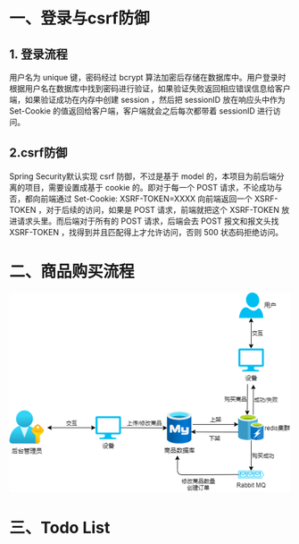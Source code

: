 # 一、登录与csrf防御
## 1. 登录流程

用户名为 unique 键，密码经过 bcrypt 算法加密后存储在数据库中。用户登录时根据用户名在数据库中找到密码进行验证，如果验证失败返回相应错误信息给客户端，如果验证成功在内存中创建 session ，然后把 sessionID 放在响应头中作为 Set-Cookie 的值返回给客户端，客户端就会之后每次都带着 sessionID 进行访问。

## 2.csrf防御

Spring Security默认实现 csrf 防御，不过是基于 model 的，本项目为前后端分离的项目，需要设置成基于 cookie 的。即对于每一个 POST 请求，不论成功与否，都向前端通过 Set-Cookie: XSRF-TOKEN=XXXX 向前端返回一个 XSRF-TOKEN ，对于后续的访问，如果是 POST 请求，前端就把这个 XSRF-TOKEN 放进请求头里。而后端对于所有的 POST 请求，后端会去 POST 报文和报文头找 XSRF-TOKEN ，找得到并且匹配得上才允许访问，否则 500 状态码拒绝访问。
 
# 二、商品购买流程

![商品购买流程.png](商品购买流程.png)

# 三、Todo List
